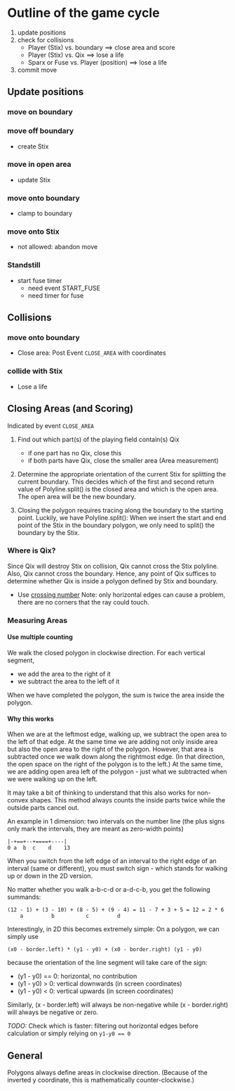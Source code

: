 # Outline of the game cycle

1. update positions
2. check for collisions
    + Player (Stix) vs. boundary ==> close area and score
    + Player (Stix) vs. Qix ==> lose a life
    + Sparx or Fuse vs. Player (position) ==> lose a life
3. commit move


## Update positions

### move on boundary

### move off boundary
+ create Stix

### move in open area
+ update Stix

### move onto boundary
+ clamp to boundary

### move onto Stix
+ not allowed: abandon move

### Standstill
+ start fuse timer
  - need event START_FUSE
  - need timer for fuse


## Collisions

### move onto boundary
+ Close area: Post Event `CLOSE_AREA` with coordinates

### collide with Stix
+ Lose a life


## Closing Areas (and Scoring)

Indicated by event `CLOSE_AREA`

1. Find out which part(s) of the playing field contain(s) Qix
   + if one part has no Qix, close this
   + if both parts have Qix, close the smaller area (Area measurement)
   
2. Determine the appropriate orientation of the current Stix for splitting the 
   current boundary.
   This decides which of the first and second return value of Polyline.split() is the 
   closed area and which is the open area. The open area will be the new boundary.

3. Closing the polygon requires tracing along the boundary to the starting point.
   Luckily, we have Polyline.split(): When we insert the start and end point of the 
   Stix in the boundary polygon, we only need to split() the boundary by the Stix.

### Where is Qix?

Since Qix will destroy Stix on collision, Qix cannot cross the Stix polyline. Also, Qix 
cannot cross the boundary. Hence, any point of Qix suffices to determine whether Qix is 
inside a polygon defined by Stix and boundary.

+ Use [crossing number](http://www.geomalgorithms.com/a03-_inclusion.html)
   Note: only horizontal edges can cause a problem, there are no corners that the ray could touch.

### Measuring Areas

#### Use multiple counting

We walk the closed polygon in clockwise direction.
For each vertical segment,

+ we add the area to the right of it 
+ we subtract the area to the left of it

When we have completed the polygon, the sum is twice the area inside the polygon.

#### Why this works

When we are at the leftmost edge, walking up, we subtract the open area to the left of that edge.
At the same time we are adding not only inside area but also the open area to the right of the polygon.
However, that area is subtracted once we walk down along the rightmost edge. (In that direction, the
open space on the right of the polygon is to the left.) At the same time, we are adding open area left
of the polygon - just what we subtracted when we were walking up on the left.

It may take a bit of thinking to understand that this also works for non-convex shapes.
This method always counts the inside parts twice while the outside parts cancel out.

An example in 1 dimension: two intervals on the number line (the plus signs only mark the intervals, 
they are meant as zero-width points)

    |-+==+--+====+----|
    0 a  b  c    d    13

When you switch from the left edge of an interval to 
the right edge of an interval (same or different), you must switch sign - which stands for walking 
up or down in the 2D version.

No matter whether you walk a-b-c-d or a-d-c-b,
you get the following summands:

    (12 - 1) + (3 - 10) + (8 - 5) + (9 - 4) = 11 - 7 + 3 + 5 = 12 = 2 * 6 
        a         b          c         d

Interestingly, in 2D this becomes extremely simple: On a polygon, we can simply use

    (x0 - border.left) * (y1 - y0) + (x0 - border.right) (y1 - y0)

because the orientation of the line segment will take care of the sign:

+ (y1 - y0) == 0: horizontal, no contribution
+ (y1 - y0) > 0: vertical downwards (in screen coordinates)
+ (y1 - y0) < 0: vertical upwards (in screen coordinates)

Similarly, (x - border.left) will always be non-negative while (x - border.right) will always be 
negative or zero.

_TODO:_ Check which is faster: filtering out horizontal edges before calculation or 
simply relying on `y1-y0 == 0`

## General

Polygons always define areas in clockwise direction. (Because of the inverted y coordinate,
this is mathematically counter-clockwise.)

